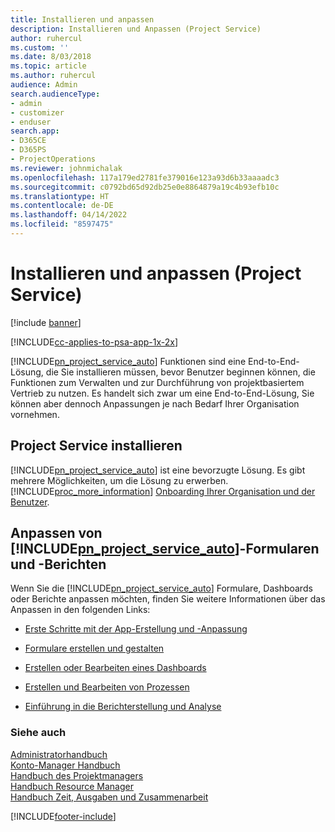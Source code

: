 ```yaml
---
title: Installieren und anpassen
description: Installieren und Anpassen (Project Service)
author: ruhercul
ms.custom: ''
ms.date: 8/03/2018
ms.topic: article
ms.author: ruhercul
audience: Admin
search.audienceType:
- admin
- customizer
- enduser
search.app:
- D365CE
- D365PS
- ProjectOperations
ms.reviewer: johnmichalak
ms.openlocfilehash: 117a179ed2781fe379016e123a93d6b33aaaadc3
ms.sourcegitcommit: c0792bd65d92db25e0e8864879a19c4b93efb10c
ms.translationtype: HT
ms.contentlocale: de-DE
ms.lasthandoff: 04/14/2022
ms.locfileid: "8597475"
---
```

# <a name="install-and-customize-project-service"></a>Installieren und anpassen (Project Service)

[!include [banner](../includes/psa-now-project-operations.md)]

[!INCLUDE[cc-applies-to-psa-app-1x-2x](../includes/cc-applies-to-psa-app-1x-2x.md)]

[!INCLUDE[pn_project_service_auto](../includes/pn-project-service-auto.md)] Funktionen sind eine End-to-End-Lösung, die Sie installieren müssen, bevor Benutzer beginnen können, die Funktionen zum Verwalten und zur Durchführung von projektbasiertem Vertrieb zu nutzen. Es handelt sich zwar um eine End-to-End-Lösung, Sie können aber dennoch Anpassungen je nach Bedarf Ihrer Organisation vornehmen.  
<!-- TODO: I expect to find the information on how to get and install this here. Please find that and add it here. Same for Project Service.--> 
  
## <a name="install-project-service"></a>Project Service installieren  
 [!INCLUDE[pn_project_service_auto](../includes/pn-project-service-auto.md)] ist eine bevorzugte Lösung. Es gibt mehrere Möglichkeiten, um die Lösung zu erwerben. [!INCLUDE[proc_more_information](../includes/proc-more-information.md)] [Onboarding Ihrer Organisation und der Benutzer](/dynamics365/customerengagement/on-premises/admin/onboard-your-organization-and-users-to-dynamics-365-online).  
  
## <a name="customize-pn_project_service_auto-forms-and-reports"></a>Anpassen von [!INCLUDE[pn_project_service_auto](../includes/pn-project-service-auto.md)]-Formularen und -Berichten  
 Wenn Sie die [!INCLUDE[pn_project_service_auto](../includes/pn-project-service-auto.md)] Formulare, Dashboards oder Berichte anpassen möchten, finden Sie weitere Informationen über das Anpassen in den folgenden Links:  
  
- [Erste Schritte mit der App-Erstellung und -Anpassung](/dynamics365/customerengagement/on-premises/customize/getting-started-customization)  
  
- [Formulare erstellen und gestalten](/dynamics365/customerengagement/on-premises/customize/create-design-forms)  
  
- [Erstellen oder Bearbeiten eines Dashboards](/dynamics365/customerengagement/on-premises/customize/create-edit-dashboards)  
  
- [Erstellen und Bearbeiten von Prozessen](/dynamics365/customerengagement/on-premises/customize/guide-staff-through-common-tasks-processes)  
  
- [Einführung in die Berichterstellung und Analyse](/dynamics365/customerengagement/on-premises/analytics/reporting-analytics-with-dynamics-365)  
  
### <a name="see-also"></a>Siehe auch  
 [Administratorhandbuch](../psa/admin-guide.md)   
 [Konto-Manager Handbuch](../psa/account-manager-guide.md)   
 [Handbuch des Projektmanagers](../psa/project-manager-guide.md)   
 [Handbuch Resource Manager](../psa/resource-manager-guide.md)   
 [Handbuch Zeit, Ausgaben und Zusammenarbeit](../psa/time-expense-collaboration-guide.md)


[!INCLUDE[footer-include](../includes/footer-banner.md)]
